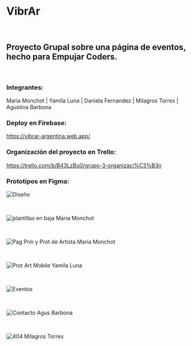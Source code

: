 <h1>VibrAr</h1>
<br>
<h2>Proyecto Grupal sobre una página de eventos, hecho para Empujar Coders.</h2>
<br>
<h3>Integrantes:</h3>

Maria Monchot   |    Yamila Luna   |    Daniela Fernandez   |    Milagros Torres   |    Agustina Barbona 
<br>

<h3>Deploy en Firebase:</h3>

https://vibrar-argentina.web.app/
<br>

<h3>Organización del proyecto en Trello:</h3>

https://trello.com/b/B43LzBu0/grupo-3-organizaci%C3%B3n
<br>

<h3>Prototipos en Figma:</h3>

![Diseño](https://github.com/KateClysm/VibrAr/assets/109751647/ea18a160-5e9e-4f78-a646-ce00010cdfa2)

<br>

![plantillas en baja Maria Monchot](https://github.com/KateClysm/VibrAr/assets/109751647/13d68f4f-d201-4ff3-a85c-627fe9cdab58)

<br>

![Pag Prin y Prot de Artista Maria Monchot](https://github.com/KateClysm/VibrAr/assets/109751647/e1af774a-2f9d-4142-89fc-e2a83a6a8eaf)

<br>

![Prot Art Mobile Yamila Luna](https://github.com/KateClysm/VibrAr/assets/109751647/7d5433bd-f509-4101-8c25-58b9e98a3426)

<br>

![Eventos](https://github.com/KateClysm/VibrAr/assets/109751647/42a22387-144d-44fd-8b4b-a8fd26cb860e)

<br>

![Contacto Agus Barbona](https://github.com/KateClysm/VibrAr/assets/109751647/0d0cdbc9-e1ec-48ea-83ab-1cad666739aa)

<br>

![404 Milagros Torres](https://github.com/KateClysm/VibrAr/assets/109751647/cf6d60ba-ccf9-416a-8ff1-56221d50f349)

